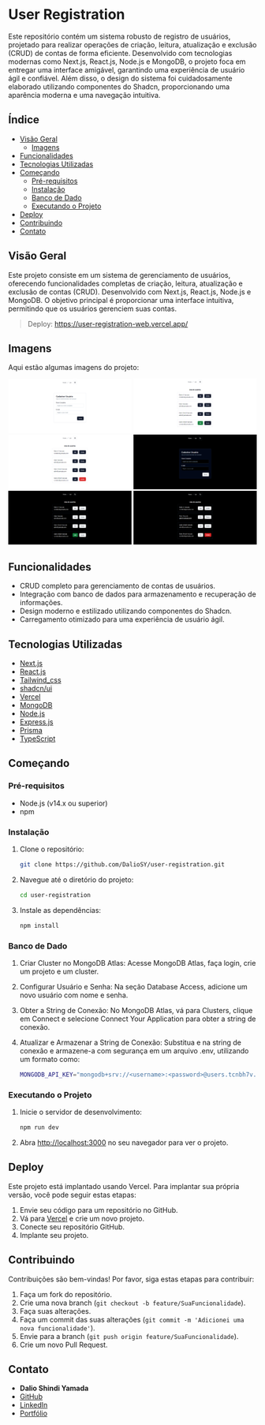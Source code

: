 # User Registration

Este repositório contém um sistema robusto de registro de usuários, projetado para realizar operações de criação, leitura, atualização e exclusão (CRUD) de contas de forma eficiente. Desenvolvido com tecnologias modernas como Next.js, React.js, Node.js e MongoDB, o projeto foca em entregar uma interface amigável, garantindo uma experiência de usuário ágil e confiável. Além disso, o design do sistema foi cuidadosamente elaborado utilizando componentes do Shadcn, proporcionando uma aparência moderna e uma navegação intuitiva.

## Índice

- [Visão Geral](#visão-geral)
  - [Imagens](#Imagens)
- [Funcionalidades](#funcionalidades)
- [Tecnologias Utilizadas](#tecnologias-utilizadas)
- [Começando](#começando)
  - [Pré-requisitos](#pré-requisitos)
  - [Instalação](#instalação)
  - [Banco de Dado](#banco-de-dado)
  - [Executando o Projeto](#executando-o-projeto)
- [Deploy](#deploy)
- [Contribuindo](#contribuindo)
- [Contato](#contato)

## Visão Geral

Este projeto consiste em um sistema de gerenciamento de usuários, oferecendo funcionalidades completas de criação, leitura, atualização e exclusão de contas (CRUD). Desenvolvido com Next.js, React.js, Node.js e MongoDB. O objetivo principal é proporcionar uma interface intuitiva, permitindo que os usuários gerenciem suas contas.

> Deploy: https://user-registration-web.vercel.app/

## Imagens

Aqui estão algumas imagens do projeto:

<div>
    <img src="./img/git-1.png" alt="Imagem 1" width="250"/>
    <img src="./img/git-2.png" alt="Imagem 2" width="250"/>
    <img src="./img/git-3.png" alt="Imagem 3" width="250"/>
    <img src="./img/git-4.png" alt="Imagem 4" width="250"/>
    <img src="./img/git-5.png" alt="Imagem 5" width="250"/>
    <img src="./img/git-6.png" alt="Imagem 6" width="250"/>
</div>

## Funcionalidades

- CRUD completo para gerenciamento de contas de usuários.
- Integração com banco de dados para armazenamento e recuperação de informações.
- Design moderno e estilizado utilizando componentes do Shadcn.
- Carregamento otimizado para uma experiência de usuário ágil.

## Tecnologias Utilizadas

- [Next.js](https://nextjs.org/)
- [React.js](https://reactjs.org/)
- [Tailwind_css](https://tailwindcss.com/)
- [shadcn/ui](https://ui.shadcn.com/)
- [Vercel](https://vercel.com/)
- [MongoDB](https://www.mongodb.com/)
- [Node.js](https://nodejs.org/en/)
- [Express.js](https://expressjs.com/pt-br/)
- [Prisma](https://www.prisma.io/)
- [TypeScript](https://www.typescriptlang.org/)

## Começando

### Pré-requisitos

- Node.js (v14.x ou superior)
- npm

### Instalação

1. Clone o repositório:

   ```bash
   git clone https://github.com/DalioSY/user-registration.git
   ```

2. Navegue até o diretório do projeto:

   ```bash
   cd user-registration
   ```

3. Instale as dependências:
   ```bash
   npm install
   ```

### Banco de Dado

1. Criar Cluster no MongoDB Atlas:
   Acesse MongoDB Atlas, faça login, crie um projeto e um cluster.

2. Configurar Usuário e Senha:
   Na seção Database Access, adicione um novo usuário com nome e senha.

3. Obter a String de Conexão:
   No MongoDB Atlas, vá para Clusters, clique em Connect e selecione Connect Your Application para obter a string de conexão.

4. Atualizar e Armazenar a String de Conexão:
   Substitua <username> e <password> na string de conexão e armazene-a com segurança em um arquivo .env, utilizando um formato como:
   ```bash
   MONGODB_API_KEY="mongodb+srv://<username>:<password>@users.tcnbh7v.mongodb.net/Test?retryWrites=true&w=majority"
   ```

### Executando o Projeto

1. Inicie o servidor de desenvolvimento:

   ```bash
   npm run dev
   ```

2. Abra [http://localhost:3000](http://localhost:3000) no seu navegador para ver o projeto.

## Deploy

Este projeto está implantado usando Vercel. Para implantar sua própria versão, você pode seguir estas etapas:

1. Envie seu código para um repositório no GitHub.
2. Vá para [Vercel](https://vercel.com/) e crie um novo projeto.
3. Conecte seu repositório GitHub.
4. Implante seu projeto.

## Contribuindo

Contribuições são bem-vindas! Por favor, siga estas etapas para contribuir:

1. Faça um fork do repositório.
2. Crie uma nova branch (`git checkout -b feature/SuaFuncionalidade`).
3. Faça suas alterações.
4. Faça um commit das suas alterações (`git commit -m 'Adicionei uma nova funcionalidade'`).
5. Envie para a branch (`git push origin feature/SuaFuncionalidade`).
6. Crie um novo Pull Request.

## Contato

- **Dalio Shindi Yamada**
- [GitHub](https://github.com/DalioSY)
- [LinkedIn](https://www.linkedin.com/in/dalio-s-yamada)
- [Portfólio](https://daliosy.github.io/my-PORTFOLIO)
